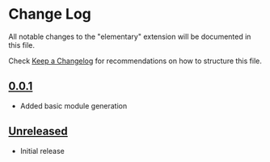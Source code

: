 # Change Log

All notable changes to the "elementary" extension will be documented in this file.

Check [Keep a Changelog](http://keepachangelog.com/) for recommendations on how to structure this file.

## [0.0.1]()

- Added basic module generation

## [Unreleased]()

- Initial release